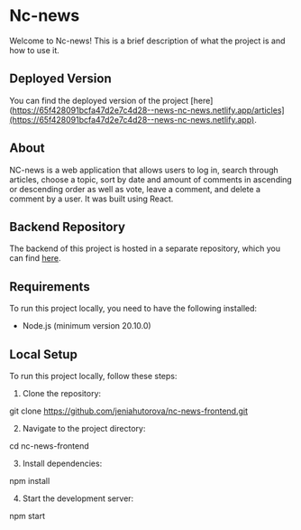 # Nc-news

Welcome to Nc-news! This is a brief description of what the project is and how to use it.

## Deployed Version

You can find the deployed version of the project [here](https://65f428091bcfa47d2e7c4d28--news-nc-news.netlify.app/articles](https://65f428091bcfa47d2e7c4d28--news-nc-news.netlify.app).

## About

NC-news is a web application that allows users to log in, search through articles, choose a topic, sort by date and amount of comments in ascending or descending order as well as vote, leave a comment, and delete a comment by a user. It was built using React.

## Backend Repository

The backend of this project is hosted in a separate repository, which you can find [here](https://github.com/jeniahutorova/nc-news.git).

## Requirements

To run this project locally, you need to have the following installed:

- Node.js (minimum version 20.10.0)

## Local Setup

To run this project locally, follow these steps:

1. Clone the repository:

git clone https://github.com/jeniahutorova/nc-news-frontend.git

2. Navigate to the project directory:

cd nc-news-frontend

3. Install dependencies:

npm install

4. Start the development server:

npm start
